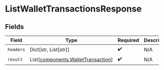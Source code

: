 # ListWalletTransactionsResponse


## Fields

| Field                                                                              | Type                                                                               | Required                                                                           | Description                                                                        |
| ---------------------------------------------------------------------------------- | ---------------------------------------------------------------------------------- | ---------------------------------------------------------------------------------- | ---------------------------------------------------------------------------------- |
| `headers`                                                                          | Dict[str, List[*str*]]                                                             | :heavy_check_mark:                                                                 | N/A                                                                                |
| `result`                                                                           | List[[components.WalletTransaction](../../models/components/wallettransaction.md)] | :heavy_check_mark:                                                                 | N/A                                                                                |
